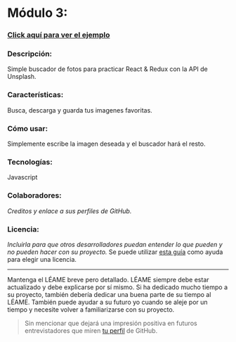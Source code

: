 # Módulo 3:

### [Click aquí para ver el ejemplo](https://gm-gith.github.io/003_module/)

### Descripción:    
Simple buscador de fotos para practicar React & Redux con la API de Unsplash.

### Características:    
Busca, descarga y guarda tus imagenes favoritas.

### Cómo usar:          
Simplemente escribe la imagen deseada y el buscador hará el resto.

### Tecnologías:        
Javascript

### Colaboradores:      
*Creditos y enlace a sus perfiles de GitHub.*

### Licencia:           
*Incluirla para que otros desarrolladores puedan entender lo que pueden y no pueden hacer con su proyecto.*
Se puede utilizar [esta guía](https://choosealicense.com/) como ayuda para elegir una licencia.


***

Mantenga el LÉAME breve pero detallado. LÉAME siempre debe estar actualizado y debe explicarse por sí mismo. 
Si ha dedicado mucho tiempo a su proyecto, también debería dedicar una buena parte de su tiempo al LÉAME. 
También puede ayudar a su futuro yo cuando se aleje por un tiempo y necesite volver a familiarizarse con su proyecto. 
> Sin mencionar que dejará una impresión positiva en futuros entrevistadores que miren [tu perfil](https://github.com/GM-GitH) de GitHub.
